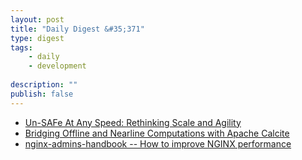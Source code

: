 ```yaml
---
layout: post
title: "Daily Digest &#35;371"
type: digest
tags: 
    - daily
    - development
    
description: ""
publish: false
---
```


- [Un-SAFe At Any Speed: Rethinking Scale and Agility](https://www.linkedin.com/pulse/un-safe-any-speed-rethinking-scale-agility-sam-mcafee)
- [Bridging Offline and Nearline Computations with Apache Calcite](https://engineering.linkedin.com/blog/2019/01/bridging-offline-and-nearline-computations-with-apache-calcite)
- [nginx-admins-handbook -- How to improve NGINX performance](https://github.com/trimstray/nginx-admins-handbook)